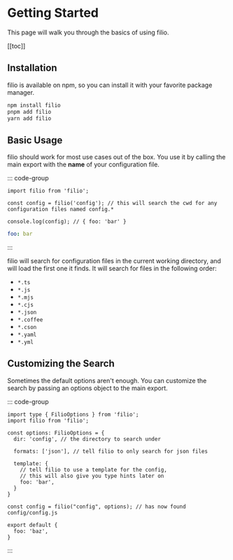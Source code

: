 # Getting Started

This page will walk you through the basics of using filio.

[[toc]]

## Installation

filio is available on npm, so you can install it with your favorite package manager.

```bash
npm install filio
pnpm add filio
yarn add filio
```

## Basic Usage

filio should work for most use cases out of the box. You use it by calling the main export with the **name** of your configuration file.

::: code-group

```ts{3} [index.ts]
import filio from 'filio';

const config = filio('config'); // this will search the cwd for any configuration files named config.*

console.log(config); // { foo: 'bar' }
```

```yml [config.yml]
foo: bar
```

:::

filio will search for configuration files in the current working directory, and will load the first one it finds. It will search for files in the following order:

-   `*.ts`
-   `*.js`
-   `*.mjs`
-   `*.cjs`
-   `*.json`
-   `*.coffee`
-   `*.cson`
-   `*.yaml`
-   `*.yml`

## Customizing the Search

Sometimes the default options aren't enough. You can customize the search by passing an options object to the main export.

::: code-group

```ts{4-14} [index.ts]
import type { FilioOptions } from 'filio';
import filio from 'filio';

const options: FilioOptions = {
  dir: 'config', // the directory to search under

  formats: ['json'], // tell filio to only search for json files

  template: {
    // tell filio to use a template for the config, 
    // this will also give you type hints later on
    foo: 'bar',
  }
}

const config = filio("config", options); // has now found config/config.js
```

```ts{4-14} [config.js]
export default {
  foo: 'baz',
}
```

:::
